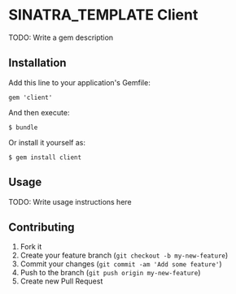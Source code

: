 # SINATRA_TEMPLATE Client

TODO: Write a gem description

## Installation

Add this line to your application's Gemfile:

    gem 'client'

And then execute:

    $ bundle

Or install it yourself as:

    $ gem install client

## Usage

TODO: Write usage instructions here

## Contributing

1. Fork it
2. Create your feature branch (`git checkout -b my-new-feature`)
3. Commit your changes (`git commit -am 'Add some feature'`)
4. Push to the branch (`git push origin my-new-feature`)
5. Create new Pull Request
